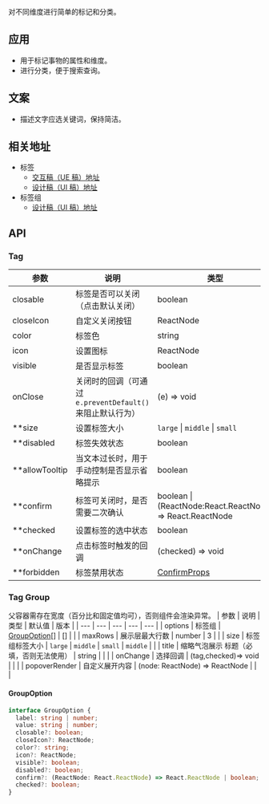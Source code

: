 对不同维度进行简单的标记和分类。
## 应用
- 用于标记事物的属性和维度。
- 进行分类，便于搜索查询。
## 文案
- 描述文字应选关键词，保持简洁。
## 相关地址
- 标签
  - [交互稿（UE 稿）地址](http://192.168.1.90/%E5%8D%97%E8%AE%AF%E7%BB%84%E4%BB%B6%E8%AE%BE%E8%AE%A1%E7%A8%BF/V3/ECRP%E7%BB%84%E4%BB%B6%E5%BA%93/ECRP%E7%BB%84%E4%BB%B6-UE/#g=1&p=%E6%A0%87%E7%AD%BE)
  - [设计稿（UI 稿）地址](http://192.168.1.90/%E5%8D%97%E8%AE%AF%E7%BB%84%E4%BB%B6%E8%AE%BE%E8%AE%A1%E7%A8%BF/V3/ECRP%E7%BB%84%E4%BB%B6%E5%BA%93/ECRP%E7%BB%84%E4%BB%B6-UI/#s19)
- 标签组
  - [设计稿（UI 稿）地址](http://192.168.1.90/%E5%8D%97%E8%AE%AF%E7%BB%84%E4%BB%B6%E8%AE%BE%E8%AE%A1%E7%A8%BF/V3/ECRP%E7%BB%84%E4%BB%B6%E5%BA%93/%E6%A0%87%E7%AD%BE-UI/)
## API
### Tag
| 参数 | 说明 | 类型 | 默认值 | 版本 |
| --- | --- | --- | --- | --- |
| closable | 标签是否可以关闭（点击默认关闭） | boolean | false |  |
| closeIcon | 自定义关闭按钮 | ReactNode | - | 4.4.0 |
| color | 标签色 | string | - |  |
| icon | 设置图标 | ReactNode | - |  |
| visible | 是否显示标签 | boolean | true |  |
| onClose | 关闭时的回调（可通过 `e.preventDefault()` 来阻止默认行为） | (e) => void | - |  |
| \*\*size | 设置标签大小 | `large` \| `middle` \| `small` | `middle` |  |
| \*\*disabled | 标签失效状态 | boolean | false |  |
| \*\*allowTooltip | 当文本过长时，用于手动控制是否显示省略提示 | boolean | true |  |
| \*\*confirm | 标签可关闭时，是否需要二次确认 | boolean \| (ReactNode:React.ReactNode) => React.ReactNode | true |  |
| \*\*checked | 设置标签的选中状态 | boolean | false |
| \*\*onChange | 点击标签时触发的回调 | (checked) => void | - |
| \*\*forbidden | 标签禁用状态 | [ConfirmProps](#confirmprops) | false |  |
### Tag Group
父容器需存在宽度（百分比和固定值均可），否则组件会渲染异常。
| 参数 | 说明 | 类型 | 默认值 | 版本 |
| --- | --- | --- | --- | --- |
| options | 标签组 | [GroupOption](#GroupOption)\[] | [] |  |
| maxRows | 展示层最大行数 | number | 3 |  |
| size | 标签组标签大小 | `large` \| `middle` \| `small` | `middle` |  |
| title | 缩略气泡展示 标题（必填，否则无法使用） | string |  |  |
| onChange | 选择回调 | (tag,checked)=> void |  |  |
| popoverRender | 自定义展开内容 | (node: ReactNode) => ReactNode |  |  |
#### GroupOption
```typescript
interface GroupOption {
  label: string | number;
  value: string | number;
  closable?: boolean;
  closeIcon?: ReactNode;
  color?: string;
  icon?: ReactNode;
  visible?: boolean;
  disabled?: boolean;
  confirm?: (ReactNode: React.ReactNode) => React.ReactNode | boolean;
  checked?: boolean;
}
```
